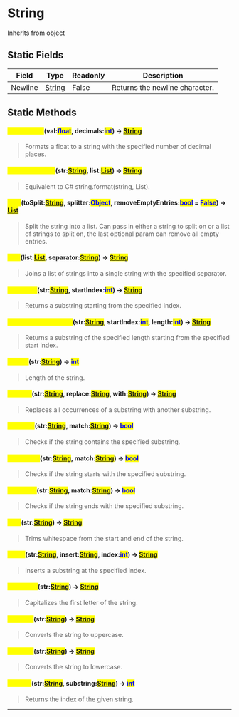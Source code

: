 # String
Inherits from object
## Static Fields
|Field|Type|Readonly|Description|
|---|---|---|---|
|Newline|[String](../static/String.md)|False|Returns the newline character.|
## Static Methods
#### <mark style="color:yellow;">FormatFloat</mark>(val:<mark style="color:blue;">float</mark>, decimals:<mark style="color:blue;">int</mark>) -> <mark style="color:blue;">[String](../static/String.md)</mark>
> Formats a float to a string with the specified number of decimal places.

#### <mark style="color:yellow;">FormatFromList</mark>(str:<mark style="color:blue;">[String](../static/String.md)</mark>, list:<mark style="color:blue;">[List](../objects/List.md)</mark>) -> <mark style="color:blue;">[String](../static/String.md)</mark>
> Equivalent to C# string.format(string, List<string>).

#### <mark style="color:yellow;">Split</mark>(toSplit:<mark style="color:blue;">[String](../static/String.md)</mark>, splitter:<mark style="color:blue;">Object</mark>, removeEmptyEntries:<mark style="color:blue;">bool</mark> = <mark style="color:blue;">False</mark>) -> <mark style="color:blue;">[List](../objects/List.md)</mark>
> Split the string into a list. Can pass in either a string to split on or a list of strings to split on, the last optional param can remove all empty entries.

#### <mark style="color:yellow;">Join</mark>(list:<mark style="color:blue;">[List](../objects/List.md)</mark>, separator:<mark style="color:blue;">[String](../static/String.md)</mark>) -> <mark style="color:blue;">[String](../static/String.md)</mark>
> Joins a list of strings into a single string with the specified separator.

#### <mark style="color:yellow;">Substring</mark>(str:<mark style="color:blue;">[String](../static/String.md)</mark>, startIndex:<mark style="color:blue;">int</mark>) -> <mark style="color:blue;">[String](../static/String.md)</mark>
> Returns a substring starting from the specified index.

#### <mark style="color:yellow;">SubstringWithLength</mark>(str:<mark style="color:blue;">[String](../static/String.md)</mark>, startIndex:<mark style="color:blue;">int</mark>, length:<mark style="color:blue;">int</mark>) -> <mark style="color:blue;">[String](../static/String.md)</mark>
> Returns a substring of the specified length starting from the specified start index.

#### <mark style="color:yellow;">Length</mark>(str:<mark style="color:blue;">[String](../static/String.md)</mark>) -> <mark style="color:blue;">int</mark>
> Length of the string.

#### <mark style="color:yellow;">Replace</mark>(str:<mark style="color:blue;">[String](../static/String.md)</mark>, replace:<mark style="color:blue;">[String](../static/String.md)</mark>, with:<mark style="color:blue;">[String](../static/String.md)</mark>) -> <mark style="color:blue;">[String](../static/String.md)</mark>
> Replaces all occurrences of a substring with another substring.

#### <mark style="color:yellow;">Contains</mark>(str:<mark style="color:blue;">[String](../static/String.md)</mark>, match:<mark style="color:blue;">[String](../static/String.md)</mark>) -> <mark style="color:blue;">bool</mark>
> Checks if the string contains the specified substring.

#### <mark style="color:yellow;">StartsWith</mark>(str:<mark style="color:blue;">[String](../static/String.md)</mark>, match:<mark style="color:blue;">[String](../static/String.md)</mark>) -> <mark style="color:blue;">bool</mark>
> Checks if the string starts with the specified substring.

#### <mark style="color:yellow;">EndsWith</mark>(str:<mark style="color:blue;">[String](../static/String.md)</mark>, match:<mark style="color:blue;">[String](../static/String.md)</mark>) -> <mark style="color:blue;">bool</mark>
> Checks if the string ends with the specified substring.

#### <mark style="color:yellow;">Trim</mark>(str:<mark style="color:blue;">[String](../static/String.md)</mark>) -> <mark style="color:blue;">[String](../static/String.md)</mark>
> Trims whitespace from the start and end of the string.

#### <mark style="color:yellow;">Insert</mark>(str:<mark style="color:blue;">[String](../static/String.md)</mark>, insert:<mark style="color:blue;">[String](../static/String.md)</mark>, index:<mark style="color:blue;">int</mark>) -> <mark style="color:blue;">[String](../static/String.md)</mark>
> Inserts a substring at the specified index.

#### <mark style="color:yellow;">Capitalize</mark>(str:<mark style="color:blue;">[String](../static/String.md)</mark>) -> <mark style="color:blue;">[String](../static/String.md)</mark>
> Capitalizes the first letter of the string.

#### <mark style="color:yellow;">ToUpper</mark>(str:<mark style="color:blue;">[String](../static/String.md)</mark>) -> <mark style="color:blue;">[String](../static/String.md)</mark>
> Converts the string to uppercase.

#### <mark style="color:yellow;">ToLower</mark>(str:<mark style="color:blue;">[String](../static/String.md)</mark>) -> <mark style="color:blue;">[String](../static/String.md)</mark>
> Converts the string to lowercase.

#### <mark style="color:yellow;">IndexOf</mark>(str:<mark style="color:blue;">[String](../static/String.md)</mark>, substring:<mark style="color:blue;">[String](../static/String.md)</mark>) -> <mark style="color:blue;">int</mark>
> Returns the index of the given string.


---

